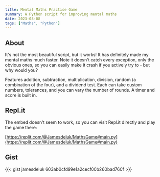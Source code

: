 ```yaml
---
title: Mental Maths Practise Game
summary: A Python script for improving mental maths
date: 2023-03-08
tags: ["Maths", "Python"]
---
```

## About
It's not the most beautiful script, but it works! It has definitely made my mental maths much faster. Note it doesn't catch every exception, only the obvious ones, so you can easily make it crash if you actively try to - but why would you?

Features addition, subtraction, multiplication, division, random (a combination of the four), and a dividend test. Each can take custom numbers, tolerances, and you can vary the number of rounds. A timer and score is built in.

## Repl.it
The embed doesn't seem to work, so you can visit Repl.it directly and play the game there:

[https://replit.com/@Jamesdeluk/MathsGame#main.py](https://replit.com/@Jamesdeluk/MathsGame#main.py)

<!-- <iframe src="https://replit.com/@Jamesdeluk/MathsGame#main.py" width="600" height="400" /> -->

## Gist
{{< gist jamesdeluk 603ab0cfd99e1a2cecf00b260bad760f >}}
